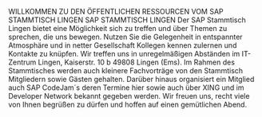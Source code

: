 WILLKOMMEN ZU DEN ÖFFENTLICHEN RESSOURCEN VOM SAP STAMMTISCH LINGEN
SAP STAMMTISCH LINGEN
Der SAP Stammtisch Lingen bietet eine Möglichkeit sich zu treffen und über Themen zu sprechen, die uns bewegen. Nutzen Sie die Gelegenheit in entspannter Atmosphäre und in netter Gesellschaft Kollegen kennen zulernen und Kontakte zu knüpfen. Wir treffen uns in unregelmäßigen Abständen im IT-Zentrum Lingen, Kaiserstr. 10 b 49808 Lingen (Ems). Im Rahmen des Stammtisches werden auch kleinere Fachvorträge von den Stammtisch Mitgliedern sowie Gästen gehalten. Darüber hinaus organisiert ein Mitglied auch SAP CodeJam´s deren Termine hier sowie auch über XING und im Developer Network bekannt gegeben werden.
Wir freuen uns, recht viele von Ihnen begrüßen zu dürfen und hoffen auf einen gemütlichen Abend.
